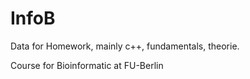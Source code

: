 # InfoB

Data for Homework, mainly c++, fundamentals, theorie. 

Course for Bioinformatic at FU-Berlin
